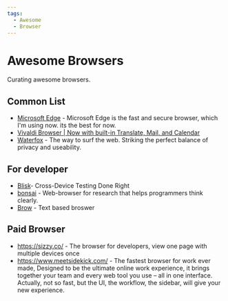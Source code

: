 ```yaml
---
tags:
  - Awesome
  - Browser
---
```


# Awesome Browsers

Curating awesome browsers.

## Common List

- [Microsoft Edge](https://www.microsoft.com/en-us/edge) - Microsoft Edge is the fast and secure browser, which I'm using now. its the best for now.
- [Vivaldi Browser | Now with built-in Translate, Mail, and Calendar](https://vivaldi.com/)
- [Waterfox](https://www.waterfox.net/) - The way to surf the web. Striking the perfect balance of privacy and useability.

## For developer

- [Blisk](https://blisk.io/)- Cross-Device Testing Done Right
- [bonsai](https://bonsaibrowser.com/) - Web-browser for research that helps programmers think clearly.
- [Brow](https://www.brow.sh/) - Text based broswer

## Paid Browser

- https://sizzy.co/ - The browser for developers, view one page with multiple devices once
- https://www.meetsidekick.com/ - The fastest browser for work ever made, Designed to be the ultimate online work experience, it brings together your team and every web tool you use – all in one interface. Actually, not so fast, but the UI, the workflow, the sidebar, will give your new experience.
